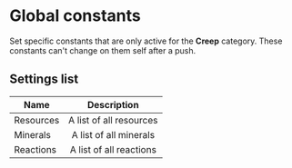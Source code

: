 # Global constants

Set specific constants that are only active for the **Creep** category. These constants can't change on them self after a push.

## Settings list

| Name      | Description                |
|-----------|:--------------------------:|
| Resources | A list of all resources    |
| Minerals  | A list of all minerals     |
| Reactions | A list of all reactions    |
